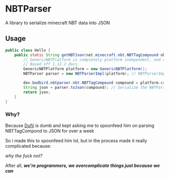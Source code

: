 # NBTParser

A library to serialize minecraft NBT data into JSON

## Usage

```java
public class Hello {
    public static String getNBTJson(net.minecraft.nbt.NBTTagCompound nbt) {
        // GenericNBTPlatform is completely platform independent, and relies on reflection to access the NBT data/class type.
        // Based off 1.12.2 docs.
        GenericNBTPlatform platform = new GenericNBTPlatform();
        NBTParser parser = new NBTParserImpl(platform); // NBTParserImpl is the default implementation of NBTParser

        dev.badbird.nbtparser.nbt.NBTTagCompound compound = platform.createCompoundFromMC(nbt); // Create a NBTParser NBTTagCompound from a Minecraft NBTTagCompound
        String json = parser.toJson(compound); // Serialize the NBTParser NBTTagCompound into JSON
        return json;
    }
}
```

### Why?
Because [Dufji](https://github.com/Dufji) is dumb and kept asking me to spoonfeed him on parsing NBTTagCompond to JSON for over a week

So i made this to spoonfeed him lol, but in the process made it really complicated because:

*why the fuck not?*

After all, ***we're programmers, we overcomplicate things just because we __can__***
